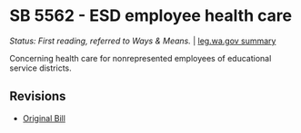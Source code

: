 # SB 5562 - ESD employee health care
*Status: First reading, referred to Ways & Means.* | [leg.wa.gov summary](https://app.leg.wa.gov/billsummary?BillNumber=5562&Year=2021)

Concerning health care for nonrepresented employees of educational service districts.

## Revisions
* [Original Bill](1/)